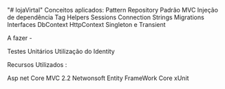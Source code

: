 "# lojaVirtal" 
Conceitos aplicados: 
Pattern Repository
Padrão MVC
Injeção de dependência
Tag Helpers
Sessions
Connection Strings
Migrations
Interfaces
DbContext
HttpContext
Singleton e Transient




A fazer - 

Testes Unitários
Utilização do Identity




Recursos Utilizados :

Asp net Core MVC 2.2
Netwonsoft
Entity FrameWork Core 
xUnit
